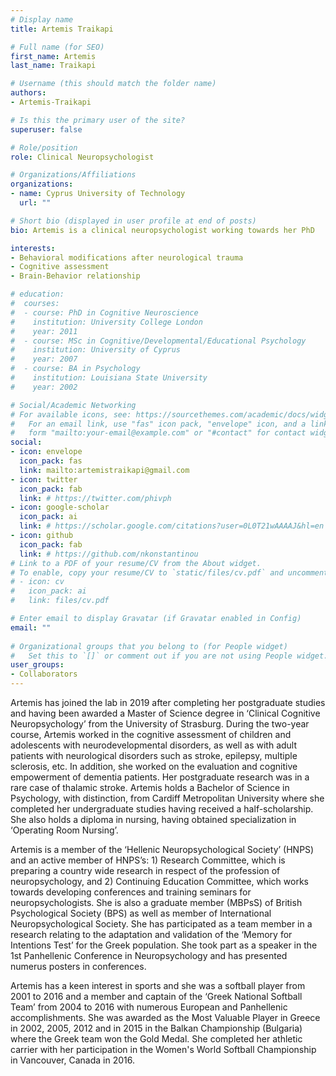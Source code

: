 ```yaml
---
# Display name
title: Artemis Traikapi

# Full name (for SEO)
first_name: Artemis
last_name: Traikapi

# Username (this should match the folder name)
authors:
- Artemis-Traikapi

# Is this the primary user of the site?
superuser: false

# Role/position
role: Clinical Neuropsychologist

# Organizations/Affiliations
organizations:
- name: Cyprus University of Technology
  url: ""

# Short bio (displayed in user profile at end of posts)
bio: Artemis is a clinical neuropsychologist working towards her PhD 

interests:
- Behavioral modifications after neurological trauma
- Cognitive assessment
- Brain-Behavior relationship

# education:
#  courses:
#  - course: PhD in Cognitive Neuroscience
#    institution: University College London
#    year: 2011
#  - course: MSc in Cognitive/Developmental/Educational Psychology
#    institution: University of Cyprus
#    year: 2007
#  - course: BA in Psychology
#    institution: Louisiana State University
#    year: 2002

# Social/Academic Networking
# For available icons, see: https://sourcethemes.com/academic/docs/widgets/#icons
#   For an email link, use "fas" icon pack, "envelope" icon, and a link in the
#   form "mailto:your-email@example.com" or "#contact" for contact widget.
social:
- icon: envelope
  icon_pack: fas
  link: mailto:artemistraikapi@gmail.com
- icon: twitter
  icon_pack: fab
  link: # https://twitter.com/phivph
- icon: google-scholar
  icon_pack: ai
  link: # https://scholar.google.com/citations?user=0L0T21wAAAAJ&hl=en
- icon: github
  icon_pack: fab
  link: # https://github.com/nkonstantinou
# Link to a PDF of your resume/CV from the About widget.
# To enable, copy your resume/CV to `static/files/cv.pdf` and uncomment the lines below.  
# - icon: cv
#   icon_pack: ai
#   link: files/cv.pdf

# Enter email to display Gravatar (if Gravatar enabled in Config)
email: ""
  
# Organizational groups that you belong to (for People widget)
#   Set this to `[]` or comment out if you are not using People widget.  
user_groups:
- Collaborators
---
```


Artemis has joined the lab in 2019 after completing her postgraduate studies and having been awarded a Master of Science degree in ‘Clinical Cognitive Neuropsychology’ from the University of Strasburg. During the two-year course, Artemis worked in the cognitive assessment of children and adolescents with neurodevelopmental disorders, as well as with adult patients with neurological disorders such as stroke, epilepsy, multiple sclerosis, etc. In addition, she worked on the evaluation and cognitive empowerment of dementia patients. Her postgraduate research was in a rare case of thalamic stroke. Artemis holds a Bachelor of Science in Psychology, with distinction, from Cardiff Metropolitan University where she completed her undergraduate studies having received a half-scholarship. She also holds a diploma in nursing, having obtained specialization in ‘Operating Room Nursing’. 

Artemis is a member of the ‘Hellenic Neuropsychological Society’ (HNPS) and an active member of HNPS’s: 1) Research Committee, which is preparing a country wide research in respect of the profession of neuropsychology, and 2) Continuing Education Committee, which works towards developing conferences and training seminars for neuropsychologists. She is also a graduate member (MBPsS) of British Psychological Society (BPS) as well as member of International Neuropsychological Society. She has participated as a team member in a research relating to the adaptation and validation of the ‘Memory for Intentions Test’ for the Greek population. She took part as a speaker in the 1st Panhellenic Conference in Neuropsychology and has presented numerus posters in conferences.

Artemis has a keen interest in sports and she was a softball player from 2001 to 2016 and a member and captain of the ‘Greek National Softball Team’ from 2004 to 2016 with numerous European and Panhellenic accomplishments. She was awarded as the Most Valuable Player in Greece in 2002, 2005, 2012 and in 2015 in the Balkan Championship (Bulgaria) where the Greek team won the Gold Medal. She completed her athletic carrier with her participation in the Women's World Softball Championship in Vancouver, Canada in 2016.
